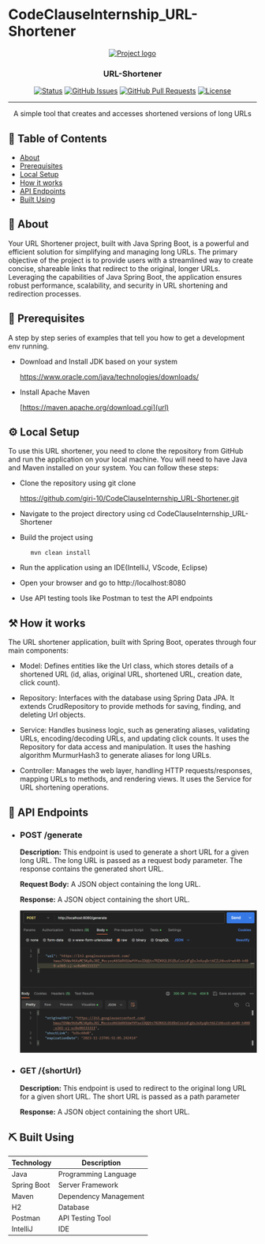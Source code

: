 # CodeClauseInternship_URL-Shortener


<p align="center">
  <a href="" rel="noopener">
 <img width=100px height=100px src="https://upload.wikimedia.org/wikipedia/commons/thumb/3/38/GNOME_Text_Editor_Icon.svg/1200px-GNOME_Text_Editor_Icon.svg.png" alt="Project logo"></a>
</p>

<h3 align="center">URL-Shortener</h3>

<div align="center">

  [![Status](https://img.shields.io/badge/status-active-success.svg)]() 
  [![GitHub Issues](https://img.shields.io/github/issues/kylelobo/The-Documentation-Compendium.svg)](https://github.com/kylelobo/The-Documentation-Compendium/issues)
  [![GitHub Pull Requests](https://img.shields.io/github/issues-pr/kylelobo/The-Documentation-Compendium.svg)](https://github.com/kylelobo/The-Documentation-Compendium/pulls)
  [![License](https://img.shields.io/badge/license-MIT-blue.svg)](/LICENSE)

</div>

---

<p align="center"> A simple tool that creates and accesses shortened versions of long URLs 
    <br> 
</p>

## 📝 Table of Contents
- [About](#about)
- [Prerequisites](#prerequisites)
- [Local Setup](#local_setup)
- [How it works](#how_it_works)
- [API Endpoints](#api_endpoints)
- [Built Using](#built_using)

## 🧐 About <a name = "about"></a>

Your URL Shortener project, built with Java Spring Boot, is a powerful and efficient solution for simplifying and managing long URLs. The primary objective of the project is to provide users with a streamlined way to create concise, shareable links that redirect to the original, longer URLs. Leveraging the capabilities of Java Spring Boot, the application ensures robust performance, scalability, and security in URL shortening and redirection processes.


## 🌱 Prerequisites <a name = "prerequisites"></a>

A step by step series of examples that tell you how to get a development env running.

- Download and Install JDK based on your system

  [https://www.oracle.com/java/technologies/downloads/
  ](url)

- Install Apache Maven

  [https://maven.apache.org/download.cgi](url)



## ⚙️ Local Setup <a name = "local_setup"></a>
To use this URL shortener, you need to clone the repository from GitHub and run the application on your local machine. You will need to have Java and Maven installed on your system. You can follow these steps:

- Clone the repository using git clone 

  https://github.com/giri-10/CodeClauseInternship_URL-Shortener.git

- Navigate to the project directory using cd CodeClauseInternship_URL-Shortener

- Build the project using 
   ```
      mvn clean install
   ```
- Run the application using an IDE(IntelliJ, VScode, Eclipse)

- Open your browser and go to http://localhost:8080

- Use API testing tools like Postman to test the API endpoints


## ⚒️ How it works <a name = "how_it_works"></a>

The URL shortener application, built with Spring Boot, operates through four main components:

- Model: Defines entities like the Url class, which stores details of a shortened URL (id, alias, original URL, shortened URL, creation date, click count).

- Repository: Interfaces with the database using Spring Data JPA. It extends CrudRepository to provide methods for saving, finding, and deleting Url objects.

- Service: Handles business logic, such as generating aliases, validating URLs, encoding/decoding URLs, and updating click counts. It uses the Repository for data access and manipulation. It uses the hashing algorithm MurmurHash3 to generate aliases for long URLs.

- Controller: Manages the web layer, handling HTTP requests/responses, mapping URLs to methods, and rendering views. It uses the Service for URL shortening operations.


## 🚀 API Endpoints <a name = "api_endpoints"></a>

- ### **POST /generate**

  **Description:** This endpoint is used to generate a short URL for a given long URL. The long URL is passed as a request body parameter. The response contains the generated short URL.

  **Request Body:** A JSON object containing the long URL.

  **Response:** A JSON object containing the short URL.

  ![Alt text](image.png)

- ### **GET /{shortUrl}**
  
  **Description:** This endpoint is used to redirect to the original long URL for a given short URL. The short URL is passed as a path parameter

  **Response:** A JSON object containing the short URL.
  
   

## ⛏️ Built Using <a name = "built_using"></a>
| Technology      | Description               |
|------------------|---------------------------|
| Java             | Programming Language     |
| Spring Boot      | Server Framework         |
| Maven            | Dependency Management    |
| H2               | Database                  |
| Postman          | API Testing Tool          |
| IntelliJ         | IDE                       |




